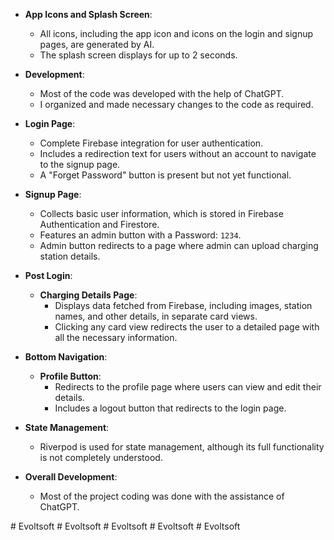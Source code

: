 - **App Icons and Splash Screen**:
  - All icons, including the app icon and icons on the login and signup pages, are generated by AI.
  - The splash screen displays for up to 2 seconds.

- **Development**:
  - Most of the code was developed with the help of ChatGPT.
  - I organized and made necessary changes to the code as required.

- **Login Page**:
  - Complete Firebase integration for user authentication.
  - Includes a redirection text for users without an account to navigate to the signup page.
  - A "Forget Password" button is present but not yet functional.

- **Signup Page**:
  - Collects basic user information, which is stored in Firebase Authentication and Firestore.
  - Features an admin button with a Password: `1234`.
  - Admin button redirects to a page where admin can upload charging station details.

- **Post Login**:
  - **Charging Details Page**:
    - Displays data fetched from Firebase, including images, station names, and other details, in separate card views.
    - Clicking any card view redirects the user to a detailed page with all the necessary information.

- **Bottom Navigation**:
  - **Profile Button**:
    - Redirects to the profile page where users can view and edit their details.
    - Includes a logout button that redirects to the login page.

- **State Management**:
  - Riverpod is used for state management, although its full functionality is not completely understood.

- **Overall Development**:
  - Most of the project coding was done with the assistance of ChatGPT.


#   E v o l t s o f t 
 
 #   E v o l t s o f t 
 
 #   E v o l t s o f t 
 
 #   E v o l t s o f t 
 
 #   E v o l t s o f t 
 
 
